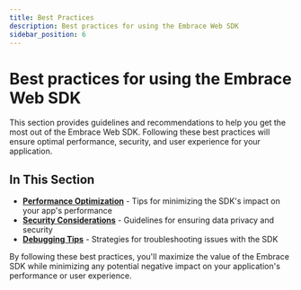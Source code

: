 ```yaml
---
title: Best Practices
description: Best practices for using the Embrace Web SDK
sidebar_position: 6
---
```


# Best practices for using the Embrace Web SDK

This section provides guidelines and recommendations to help you get the most out of the Embrace Web SDK. Following
these best practices will ensure optimal performance, security, and user experience for your application.

## In This Section

- **[Performance Optimization](./performance-optimization.md)** - Tips for minimizing the SDK's impact on your app's performance
- **[Security Considerations](./security-considerations.md)** - Guidelines for ensuring data privacy and security
- **[Debugging Tips](./debugging-tips.md)** - Strategies for troubleshooting issues with the SDK

By following these best practices, you'll maximize the value of the Embrace SDK while minimizing any potential negative
impact on your application's performance or user experience. 
